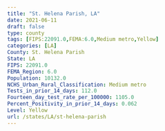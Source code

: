 ```yaml
---
title: "St. Helena Parish, LA"
date: 2021-06-11
draft: false
type: county
tags: [FIPS:22091.0,FEMA:6.0,Medium metro,Yellow]
categories: [LA]
County: St. Helena Parish
State: LA
FIPS: 22091.0
FEMA_Region: 6.0
Population: 10132.0
NCHS_Urban_Rural_Classification: Medium metro
Tests_in_prior_14_days: 112.0
Fourteen_day_test_rate_per_100000: 1105.0
Percent_Positivity_in_prior_14_days: 0.062
Level: Yellow
url: /states/LA/st-helena-parish
---
```



